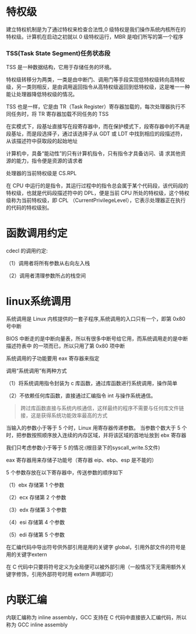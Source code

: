 # 特权级
建立特权机制是为了通过特权来检查合法性,0 级特权是我们操作系统内核所在的特权级。计算机在启动之初就以 0 级特权运行，MBR 是咱们所写的第一个程序
### TSS(Task State Segment)任务状态段
TSS 是一种数据结构，它用于存储任务的环境。

特权级转移分为两类，一类是由中断门、调用门等手段实现低特权级转向高特权级，另一类则相反，是由调用返回指令从高特权级返回到低特权级，这是唯一一种能让处理器降低特权级的情况。

TSS 也是一样，它是由 TR（Task Register）寄存器加载的，每次处理器执行不同任务时，将 TR 寄存器加载不同任务的 TSS

在实模式下，段基址直接写在段寄存器中，而在保护模式下，段寄存器中的不再是段基址，而是段选择子，通过该选择子从 GDT 或 LDT 中找到相应的段描述符，从该描述符中获取段的起始地址

计算机中，具备“能动性”的只有计算机指令，只有指令才具备访问、请
求其他资源的能力，指令便是资源的请求者

处理器的当前特权级是 CS.RPL

在 CPU 中运行的是指令，其运行过程中的指令总会属于某个代码段，该代码段的特权级，也就是代码段描述符中的 DPL，便是当前 CPU 所处的特权级，这个特权级称为当前特权级，即 CPL （CurrentPrivilegeLevel），它表示处理器正在执行的代码的特权级别。
# 函数调用约定
cdecl 的调用约定:

（1）调用者将所有参数从右向左入栈

（2）调用者清理参数所占的栈空间
# linux系统调用
系统调用是 Linux 内核提供的一套子程序,系统调用的入口只有一个，即第 0x80 号中断

BIOS 中断走的是中断向量表，所以有很多中断号给它用，而系统调用走的是中断描述符表中
的一项而已，所以只用了第 0x80 项中断

系统调用的子功能要用 eax 寄存器来指定

调用“系统调用”有两种方式

（1）将系统调用指令封装为 c 库函数，通过库函数进行系统调用，操作简单

（2）不依赖任何库函数，直接通过汇编指令 int 与操作系统通信。

>跨过库函数直接与系统内核通信，这样最终的程序不需要与任何库文件链接，这是获得系统功能效率最高的方式

当输入的参数小于等于 5 个时，Linux 用寄存器传递参数。
当参数个数大于 5 个时，把参数按照顺序放入连续的内存区域，并将该区域的首地址放到 ebx 寄存器

我们只考虑参数小于等于 5 的情况:(根目录下的syscall_write.S文件)

eax 寄存器用来存储子功能号（寄存器 eip、ebp、esp 是不能的）

5 个参数存放在以下寄存器中，传送参数的顺序如下

（1）ebx 存储第 1 个参数

（2）ecx 存储第 2 个参数

（3）edx 存储第 3 个参数

（4）esi 存储第 4 个参数

（5）edi 存储第 5 个参数

在汇编代码中导出符号供外部引用是用的关键字 global，引用外部文件的符号是用的关键字extern

在 C 代码中只要将符号定义为全局便可以被外部引用（一般情况下无需用额外关键字修饰，引用外部符号时用 extern 声明即可）
# 内联汇编
内联汇编称为 inline assembly，GCC 支持在 C 代码中直接嵌入汇编代码，所以称为 GCC inline assembly